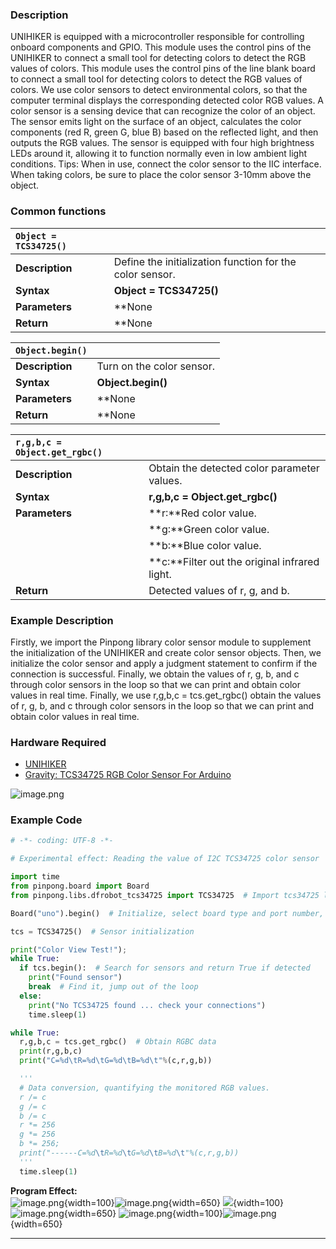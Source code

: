 ### **Description**
UNIHIKER is equipped with a microcontroller responsible for controlling onboard components and GPIO. This module uses the control pins of the UNIHIKER to connect a small tool for detecting colors to detect the RGB values of colors. This module uses the control pins of the line blank board to connect a small tool for detecting colors to detect the RGB values of colors. We use color sensors to detect environmental colors, so that the computer terminal displays the corresponding detected color RGB values.
A color sensor is a sensing device that can recognize the color of an object. The sensor emits light on the surface of an object, calculates the color components (red R, green G, blue B) based on the reflected light, and then outputs the RGB values. The sensor is equipped with four high brightness LEDs around it, allowing it to function normally even in low ambient light conditions.
Tips: When in use, connect the color sensor to the IIC interface. When taking colors, be sure to place the color sensor 3-10mm above the object.
### **Common functions**


| `Object = TCS34725()`    |                            |
| :--------------     | :--------------------      |
| **Description**     | Define the initialization function for the color sensor.      |  
| **Syntax**          | **Object = TCS34725()**      |   
| **Parameters**      | **None  |  
| **Return**          | **None    |  


| `Object.begin()`    |                            |
| :--------------     | :--------------------      |
| **Description**     | Turn on the color sensor.     |  
| **Syntax**          | **Object.begin()**     |   
| **Parameters**      | **None  |  
| **Return**          | **None    |  





| `r,g,b,c = Object.get_rgbc()`    |                            |
| :--------------     | :--------------------      |
| **Description**     | Obtain the detected color parameter values.      |  
| **Syntax**          | **r,g,b,c = Object.get_rgbc()**     |   
| **Parameters**      | **r:**Red color value.  |  
|                     | **g:**Green color value.  |  
|                     | **b:**Blue color value.  |  
|                     | **c:**Filter out the original infrared light.  |  
| **Return**          | Detected values of r, g, and b.    |  




### **Example Description**
Firstly, we import the Pinpong library color sensor module to supplement the initialization of the UNIHIKER and create color sensor objects. Then, we initialize the color sensor and apply a judgment statement to confirm if the connection is successful. Finally, we obtain the values of r, g, b, and c through color sensors in the loop so that we can print and obtain color values in real time. Finally, we use r,g,b,c = tcs.get_rgbc() obtain the values of r, g, b, and c through color sensors in the loop so that we can print and obtain color values in real time.
### **Hardware Required**

- [UNIHIKER](https://www.dfrobot.com/product-2691.html)
- [Gravity: TCS34725 RGB Color Sensor For Arduino](https://www.dfrobot.com/product-1546.html)

![image.png](img/6_Color_recognition/1723086164070-47c34a7a-26d0-4363-88dc-e805418f536a.png)

### **Example Code**
```python
# -*- coding: UTF-8 -*-

# Experimental effect: Reading the value of I2C TCS34725 color sensor

import time
from pinpong.board import Board
from pinpong.libs.dfrobot_tcs34725 import TCS34725  # Import tcs34725 library from libs

Board("uno").begin()  # Initialize, select board type and port number, automatically recognize without entering port number

tcs = TCS34725()  # Sensor initialization

print("Color View Test!");
while True:
  if tcs.begin():  # Search for sensors and return True if detected
    print("Found sensor")
    break  # Find it, jump out of the loop
  else:
    print("No TCS34725 found ... check your connections")
    time.sleep(1)

while True:
  r,g,b,c = tcs.get_rgbc()  # Obtain RGBC data
  print(r,g,b,c)
  print("C=%d\tR=%d\tG=%d\tB=%d\t"%(c,r,g,b))

  '''
  # Data conversion, quantifying the monitored RGB values.
  r /= c
  g /= c
  b /= c
  r *= 256
  g *= 256
  b *= 256;
  print("------C=%d\tR=%d\tG=%d\tB=%d\t"%(c,r,g,b))
  '''
  time.sleep(1)
```
**Program Effect:**  
![image.png](img/6_Color_recognition/1723089008313-c825006d-a39c-4b31-a4ab-fc3a7039b6b7.png){width=100}![image.png](img/6_Color_recognition/1723089035437-245e082a-fe56-4aa4-8716-dbadd5aa7b25.png){width=650}
![](img/6_Color_recognition/1723089184692-b25b8aca-e07f-4dac-8dd5-e1456636db67.png){width=100}![image.png](img/6_Color_recognition/1723089113536-056b4316-4e61-475e-ae95-14b61c649965.png){width=650}
![image.png](img/6_Color_recognition/1723089211071-f35d8d8e-5b92-4dbb-ad97-6f4e43c63ca9.png){width=100}![image.png](img/6_Color_recognition/1723089230549-4a5ee5a8-0f3b-4f38-ae10-f79a3c599fbf.png){width=650}


---
